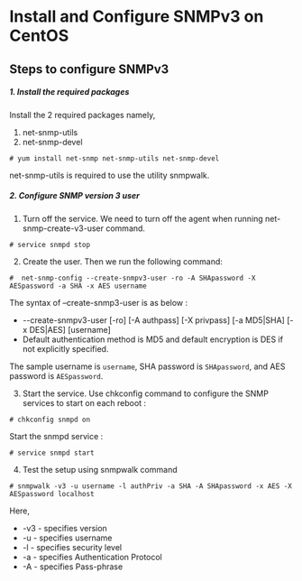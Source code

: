 # Install and Configure SNMPv3 on CentOS

## Steps to configure SNMPv3

##### 1. Install the required packages

Install the 2 required packages namely,

1. net-snmp-utils
2. net-snmp-devel

```
# yum install net-snmp net-snmp-utils net-snmp-devel
```

net-snmp-utils is required to use the utility snmpwalk.

##### 2. Configure SNMP version 3 user

1. Turn off the service.
   We need to turn off the agent when running net-snmp-create-v3-user command.

```
# service snmpd stop
```

2. Create the user.
   Then we run the following command:

```
#  net-snmp-config --create-snmpv3-user -ro -A SHApassword -X AESpassword -a SHA -x AES username
```

The syntax of –create-snmp3-user is as below :

- --create-snmpv3-user [-ro] [-A authpass] [-X privpass] [-a MD5|SHA] [-x DES|AES] [username]
- Default authentication method is MD5 and default encryption is DES if not explicitly specified.

The sample username is `username`, SHA password is `SHApassword`, and AES password is `AESpassword`.

3. Start the service.
   Use chkconfig command to configure the SNMP services to start on each reboot :

```
# chkconfig snmpd on
```

Start the snmpd service :

```
# service snmpd start
```

4. Test the setup using snmpwalk command

```
# snmpwalk -v3 -u username -l authPriv -a SHA -A SHApassword -x AES -X AESpassword localhost

```

Here,

- -v3 - specifies version
- -u - specifies username
- -l - specifies security level
- -a - specifies Authentication Protocol
- -A - specifies Pass-phrase

